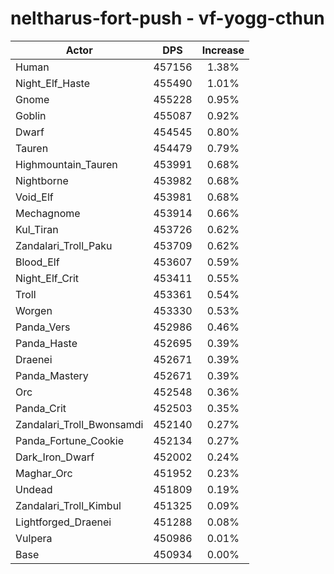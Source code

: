 # neltharus-fort-push - vf-yogg-cthun
| Actor | DPS | Increase |
|---|:---:|:---:|
|Human|457156|1.38%|
|Night_Elf_Haste|455490|1.01%|
|Gnome|455228|0.95%|
|Goblin|455087|0.92%|
|Dwarf|454545|0.80%|
|Tauren|454479|0.79%|
|Highmountain_Tauren|453991|0.68%|
|Nightborne|453982|0.68%|
|Void_Elf|453981|0.68%|
|Mechagnome|453914|0.66%|
|Kul_Tiran|453726|0.62%|
|Zandalari_Troll_Paku|453709|0.62%|
|Blood_Elf|453607|0.59%|
|Night_Elf_Crit|453411|0.55%|
|Troll|453361|0.54%|
|Worgen|453330|0.53%|
|Panda_Vers|452986|0.46%|
|Panda_Haste|452695|0.39%|
|Draenei|452671|0.39%|
|Panda_Mastery|452671|0.39%|
|Orc|452548|0.36%|
|Panda_Crit|452503|0.35%|
|Zandalari_Troll_Bwonsamdi|452140|0.27%|
|Panda_Fortune_Cookie|452134|0.27%|
|Dark_Iron_Dwarf|452002|0.24%|
|Maghar_Orc|451952|0.23%|
|Undead|451809|0.19%|
|Zandalari_Troll_Kimbul|451325|0.09%|
|Lightforged_Draenei|451288|0.08%|
|Vulpera|450986|0.01%|
|Base|450934|0.00%|
